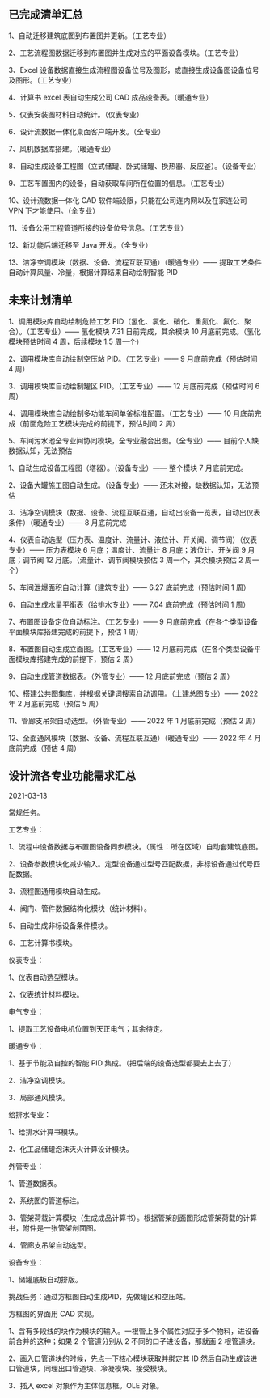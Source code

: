 ## 已完成清单汇总

1、自动迁移建筑底图到布置图并更新。（工艺专业）

2、工艺流程图数据迁移到布置图并生成对应的平面设备模块。（工艺专业）

3、Excel 设备数据直接生成流程图设备位号及图形，或直接生成设备图设备位号及图形。（工艺专业）

4、计算书 excel 表自动生成公司 CAD 成品设备表。（暖通专业）

5、仪表安装图材料自动统计。（仪表专业）

6、设计流数据一体化桌面客户端开发。（全专业）

7、风机数据库搭建。（暖通专业）

8、自动生成设备工程图（立式储罐、卧式储罐、换热器、反应釜）。（设备专业）

9、工艺布置图内的设备，自动获取车间所在位置的信息。（工艺专业）

10、设计流数据一体化 CAD 软件端设限，只能在公司连内网以及在家连公司 VPN 下才能使用。（全专业）

11、设备公用工程管道所接的设备位号信息。（工艺专业）

12、新功能后端迁移至 Java 开发。（全专业）

13、洁净空调模块（数据、设备、流程互联互通）（暖通专业）—— 提取工艺条件自动计算风量、冷量，根据计算结果自动绘制智能 PID


## 未来计划清单

1、调用模块库自动绘制危险工艺 PID（氢化、氯化、硝化、重氮化、氟化、聚合）。（工艺专业）—— 氢化模块 7.31 日前完成，其余模块 10 月底前完成。（氢化模块预估时间 4 周，后续模块 1.5 周一个）

2、调用模块库自动绘制空压站 PID。（工艺专业）—— 9 月底前完成（预估时间 4 周）

3、调用模块库自动绘制罐区 PID。（工艺专业）—— 12 月底前完成（预估时间 6 周）

4、调用模块库自动绘制多功能车间单釜标准配置。（工艺专业）—— 10 月底前完成（前面危险工艺模块完成的前提下，预估时间 2 周）

5、车间污水池全专业间协同模块，全专业融合出图。（全专业）—— 目前个人缺数据认知，无法预估



1、自动生成设备工程图（塔器）。（设备专业）—— 整个模块 7 月底前完成。

2、设备大罐施工图自动生成。（设备专业）—— 还未对接，缺数据认知，无法预估

3、洁净空调模块（数据、设备、流程互联互通，自动出设备一览表，自动出仪表条件）（暖通专业）—— 8 月底前完成

4、仪表自动选型（压力表、温度计、流量计、液位计、开关阀、调节阀）（仪表专业）—— 压力表模块 6 月底；温度计、流量计 8 月底；液位计、开关阀 9 月底；调节阀 12 月底。（流量计、调节阀模块预估 3 周一个，其余模块预估 2 周一个）

5、车间泄爆面积自动计算（建筑专业）—— 6.27 底前完成（预估时间 1 周）





6、自动生成水量平衡表（给排水专业）—— 7.04 底前完成（预估时间 1 周）

7、布置图设备定位自动标注。（工艺专业）—— 9 月底前完成（在各个类型设备平面模块库搭建完成的前提下，预估 1 周）



8、布置图自动生成立面图。（工艺专业）—— 12 月底前完成（在各个类型设备平面模块库搭建完成的前提下，预估 2 周）

9、自动生成管道数据表。（外管专业）—— 12 月底前完成（预估 2 周）

10、搭建公共图集库，并根据关键词搜索自动调用。（土建总图专业）—— 2022 年 2 月底前完成（预估 5 周）

11、管廊支吊架自动选型。（外管专业）—— 2022 年 1 月底前完成（预估 2 周）

12、全面通风模块（数据、设备、流程互联互通）（暖通专业）—— 2022 年 4 月底前完成（预估 4 周）

## 设计流各专业功能需求汇总

2021-03-13

常规任务。

工艺专业：

1、流程中设备数据与布置图设备同步模块。（属性：所在区域）自动套建筑底图。

2、设备参数模块化减少输入。定型设备通过型号匹配数据，非标设备通过代号匹配数据。

3、流程图通用模块自动生成。

4、阀门、管件数据结构化模块（统计材料）。

5、自动生成非标设备条件模块。

6、工艺计算书模块。

仪表专业：

1、仪表自动选型模块。

2、仪表统计材料模块。

电气专业：

1、提取工艺设备电机位置到天正电气；其余待定。

暖通专业：

1、基于节能及自控的智能 PID 集成。（把后端的设备选型都要去上去了）

2、洁净空调模块。

3、局部通风模块。

给排水专业：

1、给排水计算书模块。

2、化工品储罐泡沫灭火计算设计模块。

外管专业：

1、管道数据表。

2、系统图的管道标注。

3、管架荷载计算模块（生成成品计算书）。根据管架剖面图形成管架荷载的计算书，附件是一张管架剖面图。

4、管廊支吊架自动选型。

设备专业：

1、储罐底板自动排版。

挑战任务：通过方框图自动生成PID，先做罐区和空压站。

方框图的界面用 CAD 实现。

1、含有多段线的块作为模块的输入。一根管上多个属性对应于多个物料，进设备前合并的这种；如果 2 个管道分别从 2 不同的口子进设备，那就画 2 根管道块。

2、画入口管道块的时候，先点一下核心模块获取并绑定其 ID 然后自动生成该进口管道块，同理出口管道块、冷凝模块、接受模块。

3、插入 excel 对象作为主体信息框。OLE 对象。